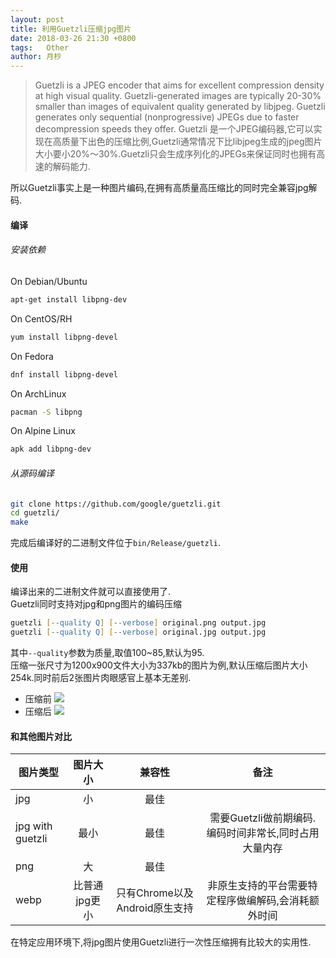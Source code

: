 ```yaml
---
layout: post
title: 利用Guetzli压缩jpg图片
date: 2018-03-26 21:30 +0800
tags:   Other
author: 月杪
---
```


> Guetzli is a JPEG encoder that aims for excellent compression density at high visual quality. Guetzli-generated images are typically 20-30% smaller than images of equivalent quality generated by libjpeg. Guetzli generates only sequential (nonprogressive) JPEGs due to faster decompression speeds they offer.
> Guetzli 是一个JPEG编码器,它可以实现在高质量下出色的压缩比例,Guetzli通常情况下比libjpeg生成的jpeg图片大小要小20%～30%.Guetzli只会生成序列化的JPEGs来保证同时也拥有高速的解码能力.

所以Guetzli事实上是一种图片编码,在拥有高质量高压缩比的同时完全兼容jpg解码.  
#### 编译
###### 安装依赖
On Debian/Ubuntu
```zsh
apt-get install libpng-dev
```
On CentOS/RH
```zsh
yum install libpng-devel
```
On Fedora
```zsh
dnf install libpng-devel
```
On ArchLinux
```zsh
pacman -S libpng
```
On Alpine Linux
```zsh
apk add libpng-dev
```

###### 从源码编译
```zsh
git clone https://github.com/google/guetzli.git
cd guetzli/
make
```
完成后编译好的二进制文件位于`bin/Release/guetzli`.  

#### 使用
编译出来的二进制文件就可以直接使用了.  
Guetzli同时支持对jpg和png图片的编码压缩
```zsh
guetzli [--quality Q] [--verbose] original.png output.jpg
guetzli [--quality Q] [--verbose] original.jpg output.jpg
```
其中`--quality`参数为质量,取值100~85,默认为95.  
压缩一张尺寸为1200x900文件大小为337kb的图片为例,默认压缩后图片大小254k.同时前后2张图片肉眼感官上基本无差别.

* 压缩前
![](https://pic.moonagic.com/images/2018/03/general_jpg.jpg)
* 压缩后
![](https://pic.moonagic.com/images/2018/03/jpg_with_guetzli.jpg)

#### 和其他图片对比
| 图片类型  | 图片大小   | 兼容性   |备注   |
| --------   | :-----:  | :-----:  | :-----:  |
| jpg        | 小        |   最佳    |         |
| jpg with guetzli | 最小   |最佳    |需要Guetzli做前期编码.编码时间非常长,同时占用大量内存 |
| png         | 大       | 最佳      |        |
| webp         | 比普通jpg更小  | 只有Chrome以及Android原生支持      | 非原生支持的平台需要特定程序做编解码,会消耗额外时间 |

在特定应用环境下,将jpg图片使用Guetzli进行一次性压缩拥有比较大的实用性.

